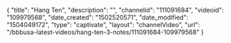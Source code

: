 {
    "title": "Hang Ten",
    "description": "",
    "channelid": "111091684",
    "videoid": "109979568",
    "date_created": "1502520571",
    "date_modified": "1504049172",
    "type": "captivate",
    "layout": "channelVideo",
    "url": "\/bbbusa-latest-videos\/hang-ten-3-notes\/111091684-109979568"
}